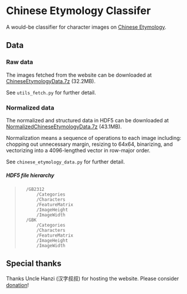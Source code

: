 Chinese Etymology Classifer
=================

A would-be classifier for character images on [Chinese Etymology](http://www.chineseetymology.org/).

Data
-----------------

### Raw data ###


The images fetched from the website can be downloaded at [ChineseEtymologyData.7z](https://dl.dropboxusercontent.com/u/1335302/ChineseEtymologyData.7z) (32.2MB).

See `utils_fetch.py` for further detail.

### Normalized data ###

The normalized and structured data in HDF5 can be downloaded at [NormalizedChineseEtymologyData.7z](https://dl.dropboxusercontent.com/u/1335302/NormalizedChineseEtymologyData.7z) (43.1MB).

Normalization means a sequence of operations to each image including: chopping out unnecessary margin, resizing to 64x64, binarizing, and vectorizing into a 4096-lengthed vector in row-major order.

See `chinese_etymology_data.py` for further detail.

##### HDF5 file hierarchy #####
    
>       /GB2312
>           /Categories
>           /Characters
>           /FeatureMatrix
>           /ImageHeight
>           /ImageWidth
>       /GBK
>           /Categories
>           /Characters
>           /FeatureMatrix
>           /ImageHeight
>           /ImageWidth

Special thanks
-----------------

Thanks Uncle Hanzi (汉字叔叔) for hosting the website. Please consider [donation](http://www.chineseetymology.org/)!
